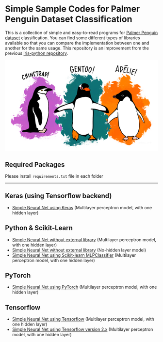 # Simple Sample Codes for Palmer Penguin Dataset Classification

This is a collection of simple and easy-to-read programs for [Palmer Penguin dataset](https://github.com/allisonhorst/palmerpenguins) classification. You can find some different types of libraries available so that you can compare the implementation between one and another for the same usage. This repository is an improvement from the previous [iris-python repository](https://github.com/rianrajagede/iris-python).

![Penguin Team](lter_penguins.png)

## Required Packages

Please install `requirements.txt` file in each folder

---

## Keras (using Tensorflow backend)
- [Simple Neural Net using Keras][penguin_keras] (Multilayer perceptron model, with one hidden layer)

## Python & Scikit-Learn
- [Simple Neural Net without external library][penguin_plain] (Multilayer perceptron model, with one hidden layer) 
- [Simple Neural Net without external library][penguin_plain_2] (No-hidden layer model)
- [Simple Neural Net using Scikit-learn MLPClassifier][penguin_scikit] (Multilayer perceptron model, with one hidden layer)

## PyTorch
- [Simple Neural Net using PyTorch][penguin_pytorch] (Multilayer perceptron model, with one hidden layer)

## Tensorflow
- [Simple Neural Net using Tensorflow][penguin_tf] (Multilayer perceptron model, with one hidden layer)
- [Simple Neural Net using Tensorflow version 2.x][penguin_tf_2] (Multilayer perceptron model, with one hidden layer)

[penguin_keras]:https://github.com/rianrajagede/penguin-python/blob/master/Keras/penguin_keras.py
[penguin_scikit]:https://github.com/rianrajagede/penguin-python/blob/master/Python/penguin_scikit_mlp.py
[penguin_scikit_rf]:https://github.com/rianrajagede/penguin-python/blob/master/Python/penguin_scikit_rf.py
[penguin_plain]:https://github.com/rianrajagede/penguin-python/blob/master/Python/penguin_plain_mlp.py
[penguin_plain_2]:https://github.com/rianrajagede/penguin-python/blob/master/Python/penguin_plain_slp.py
[penguin_pytorch]:https://github.com/rianrajagede/penguin-python/blob/master/Pytorch/penguin_pytorch.py
[penguin_tf]:https://github.com/rianrajagede/penguin-python/blob/master/Tensorflow/penguin_tf_v1.py
[penguin_tf_2]:https://github.com/rianrajagede/penguin-python/blob/master/Tensorflow/penguin_tf_v2.py